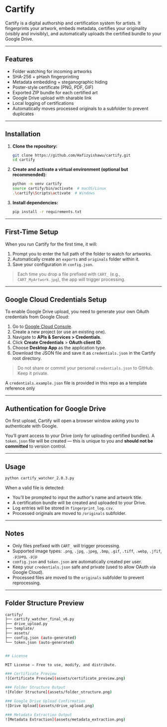 # Cartify

Cartify is a digital authorship and certification system for artists. It fingerprints your artwork, embeds metadata, certifies your originality (visibly and invisibly), and automatically uploads the certified bundle to your Google Drive.

---

## Features

- Folder watching for incoming artworks
- SHA-256 + pHash fingerprinting
- Metadata embedding + steganographic hiding
- Poster-style certificate (PNG, PDF, GIF)
- Exported ZIP bundle for each certified art
- Google Drive upload with sharable link
- Local logging of certifications
- Automatically moves processed originals to a subfolder to prevent duplicates

---

## Installation

1. **Clone the repository:**
   ```bash
   git clone https://github.com/Hafizyishawu/cartify.git
   cd cartify
   ```

2. **Create and activate a virtual environment (optional but recommended):**
   ```bash
   python -m venv cartify
   source cartify/bin/activate  # macOS/Linux
   .\cartify\Scripts\activate  # Windows
   ```

3. **Install dependencies:**
   ```bash
   pip install -r requirements.txt
   ```

---

## First-Time Setup

When you run Cartify for the first time, it will:

1. Prompt you to enter the full path of the folder to watch for artworks.
2. Automatically create an `exports` and `originals` folder within it.
3. Save your configuration in `config.json`.

> Each time you drop a file prefixed with `CART_` (e.g., `CART_MyArtwork.jpg`), the app will trigger processing.


---

## Google Cloud Credentials Setup

To enable Google Drive upload, you need to generate your own OAuth credentials from Google Cloud:

1. Go to [Google Cloud Console](https://console.cloud.google.com/).
2. Create a new project (or use an existing one).
3. Navigate to **APIs & Services > Credentials**.
4. Click **Create Credentials** > **OAuth client ID**.
5. Choose **Desktop App** as the application type.
6. Download the JSON file and save it as `credentials.json` in the Cartify root directory.

> Do not share or commit your personal `credentials.json` to GitHub. Keep it private.

A `credentials.example.json` file is provided in this repo as a template reference only


---

## Authentication for Google Drive

On first upload, Cartify will open a browser window asking you to authenticate with Google.

You’ll grant access to your Drive (only for uploading certified bundles). A `token.json` file will be created — this is unique to you and **should not be committed** to version control.

---

## Usage

```bash
python cartify_watcher_2.0.3.py
```

When a valid file is detected:
- You'll be prompted to input the author's name and artwork title.
- A certification bundle will be created and uploaded to your Drive.
- Log entries will be stored in `fingerprint_log.csv`.
- Processed originals are moved to `/originals` subfolder.

---

## Notes

- Only files prefixed with `CART_` will trigger processing.
- Supported image types: `.png`, `.jpg`, `.jpeg`, `.bmp`, `.gif`, `.tiff`, `.webp`, `.jfif`, `.pjpeg`, `.pjp`
- `config.json` and `token.json` are automatically created per user.
- Keep your `credentials.json` safe and private (used to allow OAuth via Google Cloud).
- Processed files are moved to the `originals` subfolder to prevent reprocessing.

---

## Folder Structure Preview

```bash
cartify/
├── cartify_watcher_final_v6.py
├── drive_upload.py
├── template/
├── assets/
├── config.json (auto-generated)
└── token.json (auto-generated)


## License

MIT License — Free to use, modify, and distribute.

### Certificate Preview
![Certificate Preview](assets/certificate_preview.png)

### Folder Structure Output
![Folder Structure](assets/folder_structure.png)

### Google Drive Upload Confirmation
![Drive Upload](assets/drive_upload.png)

### Metadata Extraction Output
![Metadata Extraction](assets/metadata_extraction.png)
